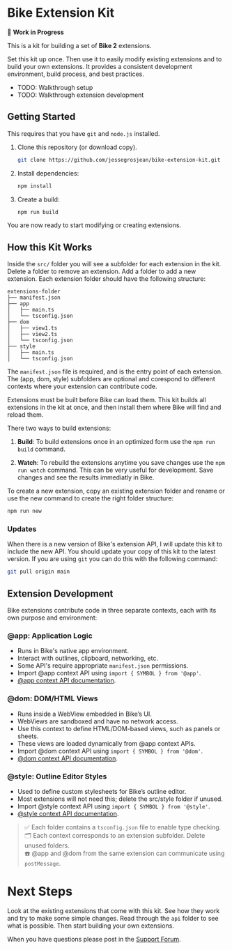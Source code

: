 # Bike Extension Kit

🚧 **Work in Progress**

This is a kit for building a set of **Bike 2** extensions.

Set this kit up once. Then use it to easily modify existing extensions and to
build your own extensions. It provides a consistent development environment,
build process, and best practices.

- TODO: Walkthrough setup
- TODO: Walkthrough extension development

## Getting Started

This requires that you have `git` and `node.js` installed.

1. Clone this repository (or download copy).
   ```sh
   git clone https://github.com/jessegrosjean/bike-extension-kit.git
   ```

2. Install dependencies:
   ```sh
   npm install
   ```

3. Create a build:
   ```sh
   npm run build
   ```

You are now ready to start modifying or creating extensions.

## How this Kit Works

Inside the `src/` folder you will see a subfolder for each extension in the kit.
Delete a folder to remove an extension. Add a folder to add a new extension.
Each extension folder should have the following structure:

```
extensions-folder
├── manifest.json
├── app
│   ├── main.ts
│   └── tsconfig.json
├── dom
│   ├── view1.ts
│   ├── view2.ts
│   └── tsconfig.json
├── style
│   ├── main.ts
│   └── tsconfig.json
```

The `manifest.json` file is required, and is the entry point of each extension.
The (app, dom, style) subfolders are optional and corespond to different
contexts where your extension can contribute code.

Extensions must be built before Bike can load them. This kit builds all
extensions in the kit at once, and then install them where Bike will find and
reload them.

There two ways to build extensions:

1. **Build**: To build extensions once in an optimized form use the `npm run
   build` command.

2. **Watch**: To rebuild the extensions anytime you save changes use the `npm
   run watch` command. This can be very useful for development. Save changes and
   see the results immediatly in Bike.

To create a new extension, copy an existing extension folder and rename or use
the new command to create the right folder structure:

```sh
npm run new
```

### Updates

When there is a new version of Bike's extension API, I will update this kit to
include the new API. You should update your copy of this kit to the latest
version. If you are using `git` you can do this with the following command:

```sh
git pull origin main
```

## Extension Development

Bike extensions contribute code in three separate contexts, each with its own
purpose and environment:

### @app: Application Logic

- Runs in Bike's native app environment.
- Interact with outlines, clipboard, networking, etc.
- Some API's require appropriate `manifest.json` permissions.
- Import @app context API using `import { SYMBOL } from '@app'`.
- [@app context API documentation](https://github.com/jessegrosjean/bike-extension-api/tree/main/app).

### @dom: DOM/HTML Views

- Runs inside a WebView embedded in Bike’s UI.
- WebViews are sandboxed and have no network access.
- Use this context to define HTML/DOM-based views, such as panels or sheets.
- These views are loaded dynamically from @app context APIs.
- Import @dom context API using  `import { SYMBOL } from '@dom'`.
- [@dom context API documentation](https://github.com/jessegrosjean/bike-extension-api/tree/main/dom).

### @style: Outline Editor Styles

- Used to define custom stylesheets for Bike’s outline editor.
- Most extensions will not need this; delete the src/style folder if unused.
- Import @style context API using  `import { SYMBOL } from '@style'`.
- [@style context API documentation](https://github.com/jessegrosjean/bike-extension-api/tree/main/style).

> ✅ Each folder contains a `tsconfig.json` file to enable type checking.  
> 🗂 Each context corresponds to an extension subfolder. Delete unused folders.  
> ☎️ @app and @dom from the same extension can communicate using `postMessage`.  

# Next Steps

Look at the existing extensions that come with this kit. See how they work and
try to make some simple changes. Read through the `api` folder to see what is
possible. Then start building your own extensions.

When you have questions please post in the [Support
Forum](https://support.hogbaysoftware.com/c/bike/22).